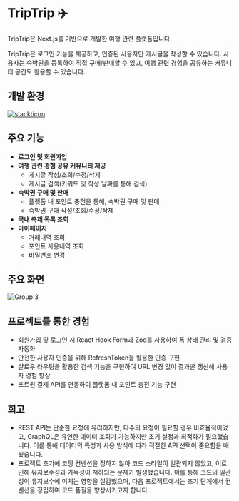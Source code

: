 # TripTrip ✈️
TripTrip은 Next.js를 기반으로 개발한 여행 관련 플랫폼입니다.

TripTrip은 로그인 기능을 제공하고, 인증된 사용자만 게시글을 작성할 수 있습니다.
사용자는 숙박권을 등록하여 직접 구매/판매할 수 있고, 여행 관련 경험을 공유하는 커뮤니티 공간도 활용할 수 있습니다.

## 개발 환경
[![stackticon](https://firebasestorage.googleapis.com/v0/b/stackticon-81399.appspot.com/o/images%2F1738475305053?alt=media&token=0541c756-f786-4f6e-b616-cf2e1a699402)](https://github.com/msdio/stackticon)

## 주요 기능
- **로그인 및 회원가입**
- **여행 관련 경험 공유 커뮤니티 제공**
  - 게시글 작성/조회/수정/삭제
  - 게시글 검색(키워드 및 작성 날짜를 통해 검색)
- **숙박권 구매 및 판매**
  - 플랫폼 내 포인트 충전을 통해, 숙박권 구매 및 판매
  - 숙박권 구매 작성/조회/수정/삭제
- **국내 축제 목록 조회**
- **마이페이지**
  - 거래내역 조회
  - 포인트 사용내역 조회
  - 비밀번호 변경

## 주요 화면
![Group 3](https://github.com/user-attachments/assets/fc3cccf8-15d4-4b67-9db2-af2375c75960)

## 프로젝트를 통한 경험
- 회원가입 및 로그인 시 React Hook Form과 Zod를 사용하여 폼 상태 관리 및 검증 자동화
- 안전한 사용자 인증을 위해 RefreshToken을 활용한 인증 구현
- 샬로우 라우팅을 활용한 검색 기능을 구현하여 URL 변경 없이 결과만 갱신해 사용자 경험 향상
- 포트원 결제 API를 연동하여 플랫폼 내 포인트 충전 기능 구현

## 회고
- REST API는 단순한 요청에 유리하지만, 다수의 요청이 필요할 경우 비효율적이었고, GraphQL은 유연한 데이터 조회가 가능하지만 초기 설정과 최적화가 필요했습니다. 이를 통해 데이터의 특성과 사용 방식에 따라 적절한 API 선택이 중요함을 배웠습니다.
- 프로젝트 초기에 코딩 컨벤션을 정하지 않아 코드 스타일이 일관되지 않았고, 이로 인해 유지보수성과 가독성이 저하되는 문제가 발생했습니다. 이를 통해 코드의 일관성이 유지보수에 미치는 영향을 실감했으며, 다음 프로젝트에서는 초기 단계에서 컨벤션을 정립하여 코드 품질을 향상시키고자 합니다.

